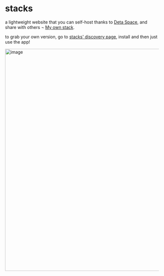 # stacks

a lightweight website that you can self-host thanks to [Deta Space](https://deta.space/), and share with others ¬ [My own stack](https://stacks-2-r2358063.deta.app/).

to grab your own version, go to [stacks' discovery page](https://deta.space/discovery/@cristicretu/stacks), install and then just use the app!

<img width="726" alt="image" src="https://github.com/cristicretu/stacks/assets/45521157/2eaf65af-b59a-44fd-90bb-8b07fcc787d3">
